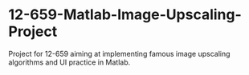 # 12-659-Matlab-Image-Upscaling-Project
Project for 12-659 aiming at implementing famous image upscaling algorithms and UI practice in Matlab.
